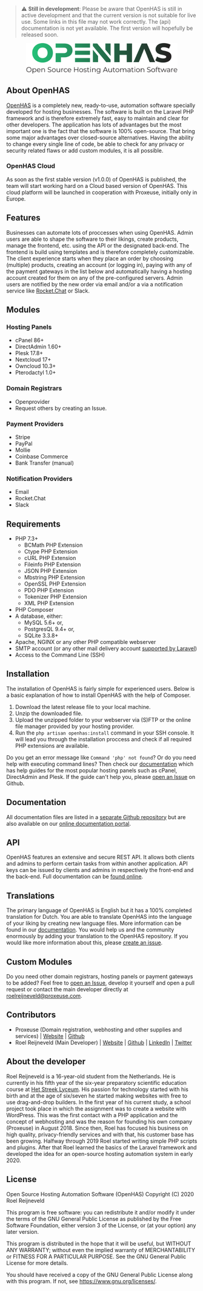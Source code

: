 > :warning: **Still in development**: Please be aware that OpenHAS is still in active development and that the current version is not suitable for live use. Some links in this file may not work correctly. The (api) documentation is not yet available. The first version will hopefully be released soon.

<p align="center"><a href="https://openhas.net" target="_blank"><img src="https://github.com/OpenHAS-official/media/raw/master/logo/gradient-fullslogan.svg?raw=true" alt="OpenHAS Logo" title="OpenHAS Logo" width="400"></a></p>

## About OpenHAS
[OpenHAS](https://openhas.net) is a completely new, ready-to-use, automation software specially developed for hosting businesses. The software is built on the Laravel PHP framework and is therefore extremely fast, easy to maintain and clear for other developers. The application has lots of advantages but the most important one is the fact that the software is 100% open-source. That bring some major advantages over closed-source alternatives. Having the ability to change every single line of code, be able to check for any privacy or security related flaws or add custom modules, it is all possible.

### OpenHAS Cloud
As soon as the first stable version (v1.0.0) of OpenHAS is published, the team will start working hard on a Cloud based version of OpenHAS. This cloud platform will be launched in cooperation with Proxeuse, initially only in Europe.

## Features
Businesses can automate lots of proccesses when using OpenHAS. Admin users are able to shape the software to their likings, create products, manage the frontend, etc. using the API or the designated back-end. The frontend is build using templates and is therefore completely customizable. The client experience starts when they place an order by choosing (multiple) products, creating an account (or logging in), paying with any of the payment gateways in the list below and automatically having a hosting account created for them on any of the pre-configured servers. Admin users are notified by the new order via email and/or a via a notification service like [Rocket.Chat](https://github.com/RocketChat) or Slack.

## Modules
### Hosting Panels
 - cPanel 86+
 - DirectAdmin 1.60+
 - Plesk 17.8+
 - Nextcloud 17+
 - Owncloud 10.3+
 - Pterodactyl 1.0+
### Domain Registrars
 - Openprovider
 - Request others by creating an Issue.
### Payment Providers
 - Stripe
 - PayPal
 - Mollie
 - Coinbase Commerce
 - Bank Transfer (manual)
### Notification Providers
 - Email
 - Rocket.Chat
 - Slack

## Requirements
 - PHP 7.3+
    - BCMath PHP Extension
    - Ctype PHP Extension
    - cURL PHP Extension
    - Fileinfo PHP Extension
    - JSON PHP Extension
    - Mbstring PHP Extension
    - OpenSSL PHP Extension
    - PDO PHP Extension
    - Tokenizer PHP Extension
    - XML PHP Extension
 - PHP Composer
 - A database, either:
    - MySQL 5.6+ or,
    - PostgresQL 9.4+ or,
    - SQLite 3.3.8+
 - Apache, NGINX or any other PHP compatible webserver
 - SMTP account (or any other mail delivery account [supported by Laravel](https://laravel.com/docs/8.x/mail))
 - Access to the Command Line (SSH)

## Installation
The installation of OpenHAS is fairly simple for experienced users. Below is a basic explanation of how to install OpenHAS with the help of Composer.
 1. Download the latest release file to your local machine.
 2. Unzip the downloaded file.
 3. Upload the unzipped folder to your webserver via (S)FTP or the online file manager provided by your hosting provider.
 4. Run the `php artisan openhas:install` command in your SSH console. It will lead you through the installation proccess and check if all required PHP extensions are available.

Do you get an error message like `Command 'php' not found`? Or do you need help with executing command lines? Then check our [documentation](https://docs.openhas.net/URL_INVULLEN) which has help guides for the most popular hosting panels such as cPanel, DirectAdmin and Plesk. If the guide can't help you, please [open an Issue](https://github.com/OpenHAS-official/openhas/issues/new) on Github.

## Documentation
All documentation files are listed in a [separate Github repository](https://github.com/OpenHAS-official/docs) but are also available on our [online documentation portal](https://docs.openhas.net).

## API
OpenHAS features an extensive and secure REST API. It allows both clients and admins to perform certain tasks from within another application. API keys can be issued by clients and admins in respectively the front-end and the back-end. Full documentation can be [found online](https://api.openhas.net).

## Translations
The primary language of OpenHAS is English but it has a 100% completed translation for Dutch. You are able to translate OpenHAS into the language of your liking by creating new language files. More information can be found in our [documentation](https://docs.openhas.net/URL_INVULLEN). You would help us and the community enormously by adding your translation to the OpenHAS repository. If you would like more information about this, please [create an issue](https://github.com/OpenHAS-official/openhas/issues/new).

## Custom Modules
Do you need other domain registrars, hosting panels or payment gateways to be added? Feel free to [open an Issue](https://github.com/OpenHAS-official/openhas/issues/new), develop it yourself and open a pull request or contact the main developer directly at <roelreijneveld@proxeuse.com>.

## Contributors
 - Proxeuse (Domain registration, webhosting and other supplies and services) | [Website](https://www.proxeuse.com/) | [Github](https://github.com/Proxeuse)
 - Roel Reijneveld (Main Developer) | [Website](https://roelreijneveld.nl) | [Github](https://github.com/RoelReijn) | [LinkedIn](https://linkedin.com/in/roelreijneveld) | [Twitter](https://twitter.com/roelreijneveld)

## About the developer
Roel Reijneveld is a 16-year-old student from the Netherlands. He is currently in his fifth year of the six-year preparatory scientific education course at [Het Streek Lyceum](https://www.hetstreek.nl/bovenbuurtweg). His passion for technology started with his birth and at the age of six/seven he started making websites with free to use drag-and-drop builders. In the first year of his current study, a school project took place in which the assignment was to create a website with WordPress. This was the first contact with a PHP application and the concept of webhosting and was the reason for founding his own company (Proxeuse) in August 2018. Since then, Roel has focused his business on high quality, privacy-friendly services and with that, his customer base has been growing. Halfway through 2019 Roel started writing simple PHP scripts and plugins. After that Roel learned the basics of the Laravel framework and developed the idea for an open-source hosting automation system in early 2020.

## License
Open Source Hosting Automation Software (OpenHAS)
Copyright (C) 2020 Roel Reijneveld

This program is free software: you can redistribute it and/or modify
it under the terms of the GNU General Public License as published by
the Free Software Foundation, either version 3 of the License, or
(at your option) any later version.

This program is distributed in the hope that it will be useful,
but WITHOUT ANY WARRANTY; without even the implied warranty of
MERCHANTABILITY or FITNESS FOR A PARTICULAR PURPOSE.  See the
GNU General Public License for more details.

You should have received a copy of the GNU General Public License
along with this program.  If not, see <https://www.gnu.org/licenses/>.
